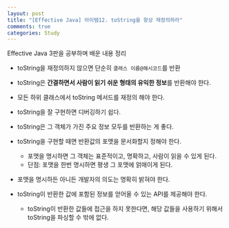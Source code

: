 ```yaml
---
layout: post
title: "[Effective Java] 아이템12. toString을 항상 재정의하라"
comments: true
categories: Study
---
```

Effective Java 3판을 공부하며 배운 내용 정리  

- toString을 재정의하지 않으면 단순히 `클래스 이름@해시코드`를 반환

- toString은 **간결하면서 사람이 읽기 쉬운 형태의 유익한 정보**를 반환해야 한다.

- 모든 하위 클래스에서 toString 메서드를 재정의 해야 한다.

- toString을 잘 구현하면 디버깅하기 쉽다.

- toString은 그 객체가 가진 주요 정보 모두를 반환하는 게 좋다.

- toString을 구현할 때면 반환값의 포맷을 문서화할지 정해야 한다.
    - 포맷을 명시하면 그 객체는 표준적이고, 명확하고, 사람이 읽을 수 있게 된다.
    - 단점: 포맷을 한번 명시하면 평생 그 포맷에 얽매이게 된다.

- 포맷을 명시하든 아니든 개발자의 의도는 명확히 밝혀야 한다.

- toString이 반환한 값에 포함된 정보를 얻어올 수 있는 API를 제공해야 한다.
    - toString이 반환한 값들에 접근을 하지 못한다면, 해당 값들을 사용하기 위해서 toString을 파싱할 수 밖에 없다.
